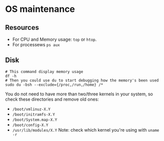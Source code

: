 # OS maintenance

## Resources
- For CPU and Memory usage: `top` or `htop`.
- For processews `ps aux`

## Disk
```
# This command display memory usage
df -h
# Then you could use du to start debugging how the memory's been used
sudo du -bsh --exclude={/proc,/run,/home} /*
```
You do not need to have more than two/three kernels in your system, so check these directories and remove old ones:
- `/boot/vmlinuz-X.Y`
- `/boot/initramfs-X.Y`
- `/boot/System.map-X.Y`
- `/boot/config-X.Y`
- `/usr/lib/modules/X.Y`
Note: check which kernel you're using with `uname -r`
